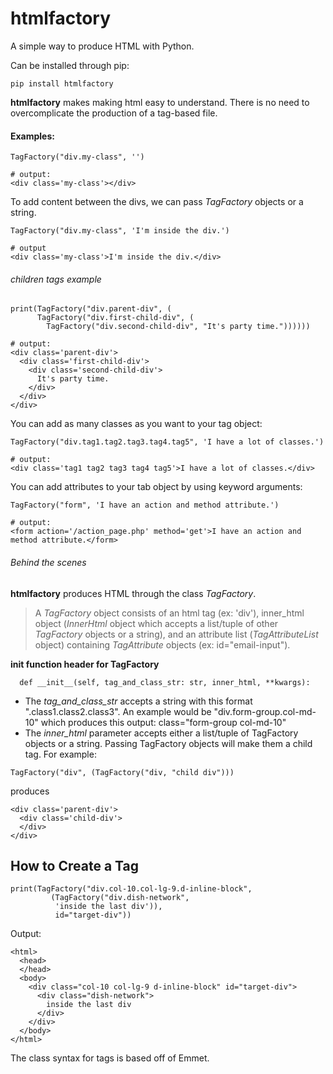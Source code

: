# htmlfactory
A simple way to produce HTML with Python.

Can be installed through pip:
```
pip install htmlfactory
```

**htmlfactory** makes making html easy to understand. There is no need to overcomplicate the production of a tag-based file.

#### Examples:

```
TagFactory("div.my-class", '')

# output:
<div class='my-class'></div>
```

To add content between the divs, we can pass *TagFactory* objects or a string.
```
TagFactory("div.my-class", 'I'm inside the div.')

# output
<div class='my-class'>I'm inside the div.</div>
```

###### children tags example
```
print(TagFactory("div.parent-div", (
      TagFactory("div.first-child-div", (
        TagFactory("div.second-child-div", "It's party time."))))))

# output:
<div class='parent-div'>
  <div class='first-child-div'>
    <div class='second-child-div'>
      It's party time.
    </div>
  </div>
</div>
```

You can add as many classes as you want to your tag object:
```
TagFactory("div.tag1.tag2.tag3.tag4.tag5", 'I have a lot of classes.')

# output:
<div class='tag1 tag2 tag3 tag4 tag5'>I have a lot of classes.</div>
```

You can add attributes to your tab object by using keyword arguments:
```
TagFactory("form", 'I have an action and method attribute.')

# output:
<form action='/action_page.php' method='get'>I have an action and method attribute.</form>
```

###### Behind the scenes
**htmlfactory** produces HTML through the class *TagFactory*.

>A *TagFactory* object consists of an html tag (ex: 'div'),
>inner_html object (*InnerHtml* object which accepts a list/tuple of other *TagFactory* objects or a string),
>and an attribute list (*TagAttributeList* object) containing *TagAttribute* objects (ex: id="email-input").

**__init__ function header for TagFactory**
```
  def __init__(self, tag_and_class_str: str, inner_html, **kwargs):
```
- The *tag_and_class_str* accepts a string with this format "*<tag>*.class1.class2.class3". An example would be "div.form-group.col-md-10" which produces this output: class="form-group col-md-10"
- The *inner_html* parameter accepts either a list/tuple of TagFactory objects or a string. Passing TagFactory objects will make them a child tag. For example:
```
TagFactory("div", (TagFactory("div, "child div")))
```
produces
```
<div class='parent-div'>
  <div class='child-div'>
  </div>
</div>
```

How to Create a Tag
-------------------
```
print(TagFactory("div.col-10.col-lg-9.d-inline-block",
         (TagFactory("div.dish-network",
          'inside the last div')),
          id="target-div"))
```

Output:

```
<html>
  <head>
  </head>
  <body>
    <div class="col-10 col-lg-9 d-inline-block" id="target-div">
      <div class="dish-network">
        inside the last div
      </div>
    </div>
  </body>
</html>
```

The class syntax for tags is based off of Emmet.
